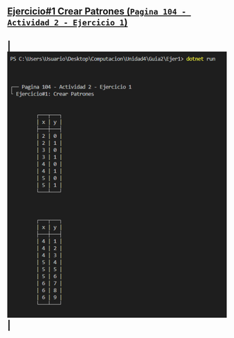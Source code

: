 ## [**Ejercicio#1 Crear Patrones (`Pagina 104 - Actividad 2 - Ejercicio 1`)**](./Program.cs)
| <img src="../Imgs/Ejercicio%231.PNG"> |
---